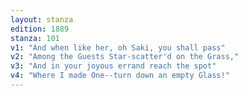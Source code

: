 ```yaml
---
layout: stanza
edition: 1889
stanza: 101
v1: "And when like her, oh Saki, you shall pass"
v2: "Among the Guests Star-scatter'd on the Grass,"
v3: "And in your joyous errand reach the spot"
v4: "Where I made One--turn down an empty Glass!"
---
```

